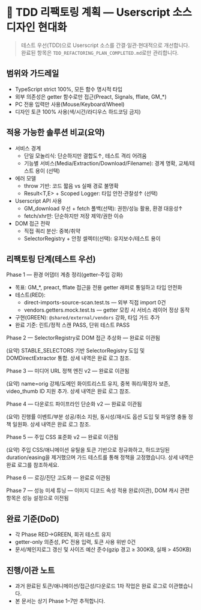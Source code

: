 # 🎨 TDD 리팩토링 계획 — Userscript 소스 디자인 현대화

> 테스트 우선(TDD)으로 Userscript 소스를 간결·일관·현대적으로 개선합니다. 완료된
> 항목은 `TDD_REFACTORING_PLAN_COMPLETED.md`로만 관리합니다.

## 범위와 가드레일

- TypeScript strict 100%, 모든 함수 명시적 타입
- 외부 의존성은 getter 함수로만 접근(Preact, Signals, fflate, GM\_\*)
- PC 전용 입력만 사용(Mouse/Keyboard/Wheel)
- 디자인 토큰 100% 사용(색/시간/라디우스 하드코딩 금지)

## 적용 가능한 솔루션 비교(요약)

- 서비스 경계
  - 단일 모놀리식: 단순하지만 결합도↑, 테스트 격리 어려움
  - 기능별 서비스(Media/Extraction/Download/Filename): 경계 명확, 교체/테스트
    용이 (선택)
- 에러 모델
  - throw 기반: 코드 짧음 vs 실패 경로 불명확
  - Result<T,E> + Scoped Logger: 타입 안전·관찰성↑ (선택)
- Userscript API 사용
  - GM_download 우선 + fetch 폴백(선택): 권한/성능 활용, 환경 대응성↑
  - fetch/xhr만: 단순하지만 저장 제약/권한 이슈
- DOM 접근 전략
  - 직접 쿼리 분산: 중복/취약
  - SelectorRegistry + 안정 셀렉터(선택): 유지보수/테스트 용이

## 리팩토링 단계(테스트 우선)

Phase 1 — 환경 어댑터 계층 정리(getter-주입 강화)

- 목표: GM\_\*, preact, fflate 접근을 전용 getter 래퍼로 통일하고 타입 안전화
- 테스트(RED):
  - direct-imports-source-scan.test.ts — 외부 직접 import 0건
  - vendors.getters.mock.test.ts — getter 모킹 시 서비스 레이어 정상 동작
- 구현(GREEN): `@shared/external/vendors` 강화, 타입 가드 추가
- 완료 기준: 린트/정적 스캔 PASS, 단위 테스트 PASS

Phase 2 — SelectorRegistry로 DOM 접근 추상화 — 완료로 이관됨

(요약) STABLE_SELECTORS 기반 SelectorRegistry 도입 및 DOMDirectExtractor 통합.
상세 내역은 완료 로그 참조.

Phase 3 — 미디어 URL 정책 엔진 v2 — 완료로 이관됨

(요약) name=orig 강제/도메인 화이트리스트 유지, 중복 쿼리/확장자 보존,
video_thumb ID 지원 추가. 상세 내역은 완료 로그 참조.

Phase 4 — 다운로드 파이프라인 단순화 v2 — 완료로 이관됨

(요약) 진행률 이벤트/부분 성공/취소 지원, 동시성/재시도 옵션 도입 및 파일명 충돌
정책 일원화. 상세 내역은 완료 로그 참조.

Phase 5 — 주입 CSS 표준화 v2 — 완료로 이관됨

(요약) 주입 CSS/애니메이션 유틸을 토큰 기반으로 정규화하고, 하드코딩된
duration/easing을 제거했으며 가드 테스트를 통해 정책을 고정했습니다. 상세 내역은
완료 로그를 참조하세요.

Phase 6 — 로깅/진단 고도화 — 완료로 이관됨

Phase 7 — 성능 미세 튜닝 — 이미지 디코드 속성 적용 완료(이관), DOM 캐시 관련
항목은 성능 설정으로 이전됨

## 완료 기준(DoD)

- 각 Phase RED→GREEN, 회귀 테스트 유지
- getter-only 의존성, PC 전용 입력, 토큰 사용 위반 0건
- 문서/체인지로그 갱신 및 사이즈 예산 준수(gzip 경고 ≥ 300KB, 실패 > 450KB)

## 진행/이관 노트

- 과거 완료된 토큰/애니메이션/접근성/다운로드 1차 작업은 완료 로그로
  이관했습니다.
- 본 문서는 상기 Phase 1–7만 추적합니다.
